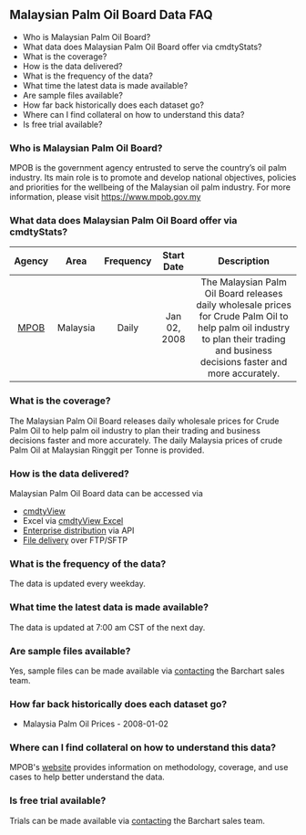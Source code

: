 ## Malaysian Palm Oil Board Data FAQ
* Who is Malaysian Palm Oil Board?
* What data does Malaysian Palm Oil Board offer via cmdtyStats?
* What is the coverage?
* How is the data delivered?
* What is the frequency of the data?
* What time the latest data is made available?
* Are sample files available?
* How far back historically does each dataset go?
* Where can I find collateral on how to understand this data?
* Is free trial available?

### Who is Malaysian Palm Oil Board?
MPOB is the government agency entrusted to serve the country’s oil palm industry. Its main role is to promote and develop national objectives, policies and priorities for the wellbeing of the Malaysian oil palm industry. For more information, please visit https://www.mpob.gov.my

### What data does Malaysian Palm Oil Board offer via cmdtyStats?
|Agency                            | Area | Frequency | Start Date | Description |
| :---------------------: | :----------: | :----------: | :----------: | :----------: | 
| [MPOB](https://www.barchart.com/cmdty/data/fundamental/explore/MPOB) | Malaysia | Daily | Jan 02, 2008 | The Malaysian Palm Oil Board releases daily wholesale prices for Crude Palm Oil to help palm oil industry to plan their trading and business decisions faster and more accurately. |

### What is the coverage?
The Malaysian Palm Oil Board releases daily wholesale prices for Crude Palm Oil to help palm oil industry to plan their trading and business decisions faster and more accurately. The daily Malaysia prices of crude Palm Oil at Malaysian Ringgit per Tonne is provided.

### How is the data delivered?
Malaysian Palm Oil Board data can be accessed via
* [cmdtyView](https://www.barchart.com/cmdty/trading/cmdtyview)
* Excel via [cmdtyView Excel](https://www.barchart.com/cmdty/trading/cmdtyview-excel)
* [Enterprise distribution](https://www.barchart.com/cmdty/contact) via API
* [File delivery](https://www.barchart.com/cmdty/contact) over FTP/SFTP

### What is the frequency of the data?
The data is updated every weekday.

### What time the latest data is made available?
The data is updated at 7:00 am CST of the next day.

### Are sample files available?
Yes, sample files can be made available via [contacting](https://www.barchart.com/cmdty/contact) the Barchart sales team.

### How far back historically does each dataset go?
* Malaysia Palm Oil Prices - 2008-01-02

### Where can I find collateral on how to understand this data?
MPOB's [website](https://www.mpob.gov.my) provides information on methodology, coverage, and use cases to help better understand the data.

### Is free trial available?
Trials can be made available via [contacting](https://www.barchart.com/cmdty/contact) the Barchart sales team.

